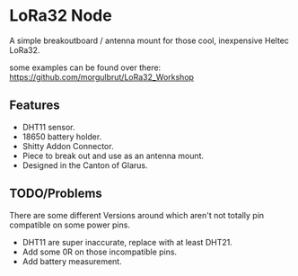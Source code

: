 # LoRa32 Node

A simple breakoutboard / antenna mount for those cool, inexpensive Heltec LoRa32.

some examples can be found over there: https://github.com/morgulbrut/LoRa32_Workshop

## Features

 * DHT11 sensor.
 * 18650 battery holder.
 * Shitty Addon Connector.
 * Piece to break out and use as an antenna mount.
 * Designed in the Canton of Glarus.

## TODO/Problems

There are some different Versions around which aren't not totally pin compatible on some power pins.

 * DHT11 are super inaccurate, replace with at least DHT21.
 * Add some 0R on those incompatible pins.
 * Add battery measurement.
